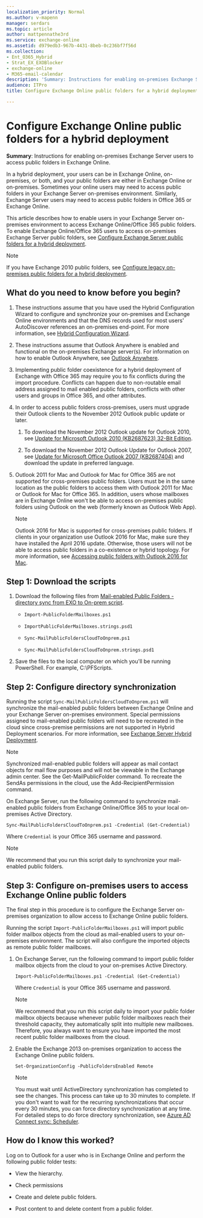 ```yaml
---
localization_priority: Normal
ms.author: v-mapenn
manager: serdars
ms.topic: article
author: mattpennathe3rd
ms.service: exchange-online
ms.assetid: d979edb3-967b-4431-8beb-0c236bf7f56d
ms.collection:
- Ent_O365_Hybrid
- Strat_EX_EXOBlocker
- exchange-online
- M365-email-calendar
description: 'Summary: Instructions for enabling on-premises Exchange Server users to access public folders in Exchange Online.'
audience: ITPro
title: Configure Exchange Online public folders for a hybrid deployment

---
```


# Configure Exchange Online public folders for a hybrid deployment

 **Summary**: Instructions for enabling on-premises Exchange Server users to access public folders in Exchange Online.

In a hybrid deployment, your users can be in Exchange Online, on-premises, or both, and your public folders are either in Exchange Online or on-premises. Sometimes your online users may need to access public folders in your Exchange Server on-premises environment. Similarly, Exchange Server users may need to access public folders in Office 365 or Exchange Online.

This article describes how to enable users in your Exchange Server on-premises environment to access Exchange Online/Office 365 public folders. To enable Exchange Online/Office 365 users to access on-premises Exchange Server public folders, see [Configure Exchange Server public folders for a hybrid deployment](set-up-modern-hybrid-public-folders.md).

> [!NOTE]
> If you have Exchange 2010 public folders, see [Configure legacy on-premises public folders for a hybrid deployment](set-up-legacy-hybrid-public-folders.md).

## What do you need to know before you begin?

1. These instructions assume that you have used the Hybrid Configuration Wizard to configure and synchronize your on-premises and Exchange Online environments and that the DNS records used for most users' AutoDiscover references an on-premises end-point. For more information, see [Hybrid Configuration Wizard](https://docs.microsoft.com/exchange/hybrid-configuration-wizard).

2. These instructions assume that Outlook Anywhere is enabled and functional on the on-premises Exchange server(s). For information on how to enable Outlook Anywhere, see [Outlook Anywhere](https://docs.microsoft.com/exchange/outlook-anywhere-exchange-2013-help).

3. Implementing public folder coexistence for a hybrid deployment of Exchange with Office 365 may require you to fix conflicts during the import procedure. Conflicts can happen due to non-routable email address assigned to mail enabled public folders, conflicts with other users and groups in Office 365, and other attributes.

4. In order to access public folders cross-premises, users must upgrade their Outlook clients to the November 2012 Outlook public update or later.

   1. To download the November 2012 Outlook update for Outlook 2010, see [Update for Microsoft Outlook 2010 (KB2687623) 32-Bit Edition](https://www.microsoft.com/download/details.aspx?id=35702).

   2. To download the November 2012 Outlook Update for Outlook 2007, see [Update for Microsoft Office Outlook 2007 (KB2687404)](https://www.catalog.update.microsoft.com/Search.aspx?q=outlook+2007) and download the update in preferred language.

5. Outlook 2011 for Mac and Outlook for Mac for Office 365 are not supported for cross-premises public folders. Users must be in the same location as the public folders to access them with Outlook 2011 for Mac or Outlook for Mac for Office 365. In addition, users whose mailboxes are in Exchange Online won't be able to access on-premises public folders using Outlook on the web (formerly known as Outlook Web App).

   > [!NOTE]
   > Outlook 2016 for Mac is supported for cross-premises public folders. If clients in your organization use Outlook 2016 for Mac, make sure they have installed the April 2016 update. Otherwise, those users will not be able to access public folders in a co-existence or hybrid topology. For more information, see [Accessing public folders with Outlook 2016 for Mac](access-public-folders-with-outlook-2016-for-mac.md).

## Step 1: Download the scripts

1. Download the following files from [Mail-enabled Public Folders - directory sync from EXO to On-prem script](https://go.microsoft.com/fwlink/p/?LinkId=797795).

   - `Import-PublicFolderMailboxes.ps1`

   - `ImportPublicFolderMailboxes.strings.psd1`

   - `Sync-MailPublicFoldersCloudToOnprem.ps1`

   - `Sync-MailPublicFoldersCloudToOnprem.strings.psd1`

2. Save the files to the local computer on which you'll be running PowerShell. For example, C:\PFScripts.

## Step 2: Configure directory synchronization

Running the script `Sync-MailPublicFoldersCloudToOnprem.ps1` will synchronize the mail-enabled public folders between Exchange Online and your Exchange Server on-premises environment. Special permissions assigned to mail-enabled public folders will need to be recreated in the cloud since cross-premise permissions are not supported in Hybrid Deployment scenarios. For more information, see [Exchange Server Hybrid Deployment](https://docs.microsoft.com/exchange/exchange-hybrid).

> [!NOTE]
> Synchronized mail-enabled public folders will appear as mail contact objects for mail flow purposes and will not be viewable in the Exchange admin center. See the Get-MailPublicFolder command. To recreate the SendAs permissions in the cloud, use the Add-RecipientPermission command.

On Exchange Server, run the following command to synchronize mail-enabled public folders from Exchange Online/Office 365 to your local on-premises Active Directory.

```
Sync-MailPublicFoldersCloudToOnprem.ps1 -Credential (Get-Credential)
```

Where `Credential` is your Office 365 username and password.

> [!NOTE]
> We recommend that you run this script daily to synchronize your mail-enabled public folders.

## Step 3: Configure on-premises users to access Exchange Online public folders

The final step in this procedure is to configure the Exchange Server on-premises organization to allow access to Exchange Online public folders.

Running the script `Import-PublicFolderMailboxes.ps1` will import public folder mailbox objects from the cloud as mail-enabled users to your on-premises environment. The script will also configure the imported objects as remote public folder mailboxes.

1. On Exchange Server, run the following command to import public folder mailbox objects from the cloud to your on-premises Active Directory.

   ```
   Import-PublicFolderMailboxes.ps1 -Credential (Get-Credential)
   ```

   Where `Credential` is your Office 365 username and password.

   > [!NOTE]
   > We recommend that you run this script daily to import your public folder mailbox objects because whenever public folder mailboxes reach their threshold capacity, they automatically split into multiple new mailboxes. Therefore, you always want to ensure you have imported the most recent public folder mailboxes from the cloud.

2. Enable the Exchange 2013 on-premises organization to access the Exchange Online public folders.

   ```
   Set-OrganizationConfig -PublicFoldersEnabled Remote
   ```

   > [!NOTE]
   > You must wait until ActiveDirectory synchronization has completed to see the changes. This process can take up to 30 minutes to complete. If you don't want to wait for the recurring synchronizations that occur every 30 minutes, you can force directory synchronization at any time. For detailed steps to do force directory synchronization, see [Azure AD Connect sync: Scheduler](https://docs.microsoft.com/azure/active-directory/hybrid/how-to-connect-sync-feature-scheduler).

## How do I know this worked?

Log on to Outlook for a user who is in Exchange Online and perform the following public folder tests:

- View the hierarchy.

- Check permissions

- Create and delete public folders.

- Post content to and delete content from a public folder.
